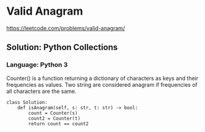 # Valid Anagram
https://leetcode.com/problems/valid-anagram/

## Solution: Python Collections
### Language: Python 3

Counter() is a function returning a dictionary of characters as keys and their frequencies as values.
Two string are considered anagram if frequencies of all characters are the same.

```python3
class Solution:
    def isAnagram(self, s: str, t: str) -> bool:
        count = Counter(s)
        count2 = Counter(t)
        return count == count2
```

